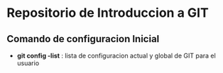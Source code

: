 # Repositorio de Introduccion a GIT

## Comando de configuracion Inicial 
* **git config -list** : lista de configuracion actual y global de GIT para el usuario
